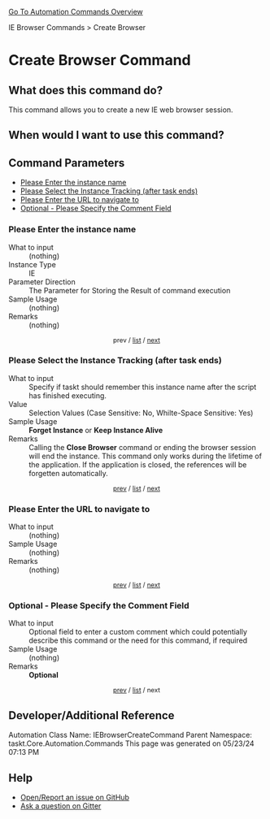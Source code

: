 <!--TITLE: Create Browser Command -->
<!-- SUBTITLE: a command in the IE Browser Commands group. -->
[Go To Automation Commands Overview](/automation-commands.md)


IE Browser Commands &gt; Create Browser


# Create Browser Command


## What does this command do?
This command allows you to create a new IE web browser session.


## When would I want to use this command?



<a id="param_list"></a>
## Command Parameters
- [Please Enter the instance name](#param_0)
- [Please Select the Instance Tracking (after task ends)](#param_1)
- [Please Enter the URL to navigate to](#param_2)
- [Optional - Please Specify the Comment Field](#param_3)


<a id="param_0"></a>
### Please Enter the instance name


<dl>
<dt>What to input</dt><dd>(nothing)</dd>
<dt>Instance Type</dt><dd>IE</dd>
<dt>Parameter Direction</dt><dd>The Parameter for Storing the Result of command execution</dd>
<dt>Sample Usage</dt><dd>(nothing)</dd>
<dt>Remarks</dt><dd>(nothing)</dd>
</dl>




<div style="font-size: 90%; text-align: center">


prev / [list](#param_list) / [next](#param_1)


</div>


<a id="param_1"></a>
### Please Select the Instance Tracking (after task ends)


<dl>
<dt>What to input</dt><dd>Specify if taskt should remember this instance name after the script has finished executing.</dd>
<dt>Value</dt><dd>Selection Values (Case Sensitive: No, Whilte-Space Sensitive: Yes)</dd>
<dt>Sample Usage</dt><dd><strong>Forget Instance</strong> or  <strong>Keep Instance Alive</strong></dd>
<dt>Remarks</dt><dd>Calling the <strong>Close Browser</strong> command or ending the browser session will end the instance.  This command only works during the lifetime of the application.  If the application is closed, the references will be forgetten automatically.</dd>
</dl>




<div style="font-size: 90%; text-align: center">


[prev](#param_1) / [list](#param_list) / [next](#param_2)


</div>


<a id="param_2"></a>
### Please Enter the URL to navigate to


<dl>
<dt>What to input</dt><dd>(nothing)</dd>
<dt>Sample Usage</dt><dd>(nothing)</dd>
<dt>Remarks</dt><dd>(nothing)</dd>
</dl>




<div style="font-size: 90%; text-align: center">


[prev](#param_2) / [list](#param_list) / [next](#param_3)


</div>


<a id="param_3"></a>
### Optional - Please Specify the Comment Field


<dl>
<dt>What to input</dt><dd>Optional field to enter a custom comment which could potentially describe this command or the need for this command, if required</dd>
<dt>Sample Usage</dt><dd>(nothing)</dd>
<dt>Remarks</dt><dd><strong>Optional</strong><br></dd>
</dl>




<div style="font-size: 90%; text-align: center">


[prev](#param_3) / [list](#param_list) / next


</div>


## Developer/Additional Reference
Automation Class Name: IEBrowserCreateCommand
Parent Namespace: taskt.Core.Automation.Commands
This page was generated on 05/23/24 07:13 PM


## Help
- [Open/Report an issue on GitHub](https://github.com/rcktrncn/taskt/issues/new)
- [Ask a question on Gitter](https://gitter.im/taskt-rpa/Lobby)
